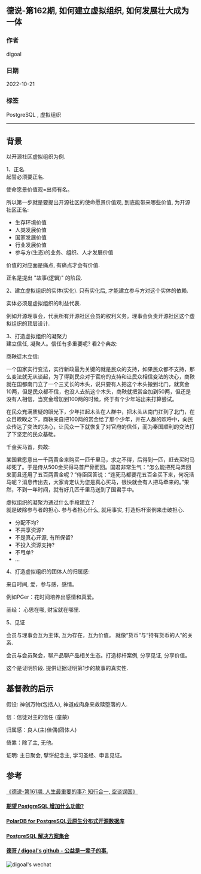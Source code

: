 ## 德说-第162期, 如何建立虚拟组织, 如何发展壮大成为一体  
  
### 作者  
digoal  
  
### 日期  
2022-10-21  
  
### 标签  
PostgreSQL , 虚拟组织   
  
----  
  
## 背景  
以开源社区虚拟组织为例.    
  
1、正名.   
起誓必须要正名.   
  
使命愿景价值观=出师有名。  
  
所以第一步就是要提出开源社区的使命愿景价值观, 到底能带来哪些价值, 为开源社区正名:   
- 生存环境价值   
- 人类发展价值   
- 国家发展价值   
- 行业发展价值   
- 参与方(生态)的业务、组织、人才发展价值   
  
价值的对应面是痛点, 有痛点才会有价值.    
  
正名是提出 "故事(逻辑)" 的阶段.      
  
2、建立虚拟组织的实体(实化). 只有实化后, 才能建立参与方对这个实体的依赖.   
  
实体必须是虚拟组织的利益代表.    
  
例如开源理事会，代表所有开源社区会员的权利义务。理事会负责开源社区这个虚拟组织的顶层设计.    
  
3、打造虚拟组织的凝聚力  
建立信任, 凝聚人。信任有多重要呢? 看2个典故:   
  
商鞅徒木立信:   
  
一个国家实行变法，实行新政最为关键的就是民众的支持，如果民众都不支持，那么变法就无从谈起，为了得到民众对于官府的支持和让民众相信变法的决心，商鞅就在国都南门立了一个三丈长的木头，说只要有人把这个木头搬到北门，就赏金10两，但是民众都不信，也没人去抗这个木头，商鞅就把赏金加到50两，但还是没有人相信，当赏金增加到100两的时候，终于有个少年站出来打算尝试。  
  
在民众充满质疑的眼光下，少年扛起木头在人群中，把木头从南门扛到了北门，在众目睽睽之下，商鞅亲自把100两的赏金给了那个少年，并在人群的欢呼中，向民众传达了变法的决心，让民众一下就恢复了对官府的信任，而为秦国顺利的变法打了下坚定的民众基础。  
  
千金买马首，典故:  
  
某国君愿意出一千两黄金来购买一匹千里马，求之不得，后得到一匹，赶去买时马却死了。于是侍从500金买得马首尸骨而回。国君非常生气：“怎么能把死马弄回来而且还用了五百两黄金呢？”侍臣回答说：“连死马都要花五百金买下来，何况活马呢？消息传出去，大家肯定认为您是真心买马，很快就会有人把马牵来的。”果然，不到一年时间，就有好几匹千里马送到了国君手中。  
  
虚拟组织的凝聚力通过什么手段建立？   
就是破除参与者的担心. 参与者担心什么, 就用事实, 打造标杆案例来击破担心.   
- 分配不均?  
- 不共享资源?  
- 不是真心开源, 有所保留?  
- 不投入资源支持?   
- 不甩单?   
- ...   
  
4、打造虚拟组织的团体人的归属感:    
  
来自时间, 爱，参与感，感情。  
  
例如PGer：花时间培养出感情和真爱。  
  
圣经： 心思在哪, 财宝就在哪里.    
  
  
5、见证  
  
会员与理事会互为主体, 互为存在，互为价值。 就像“货币”与“持有货币的人”的关系.    
  
会员与会员聚会，聊产品聊产品相关生态。打造标杆案例, 分享见证, 分享价值。  
  
这个是证明阶段. 提供证据证明第1步的故事的真实性.   
  
  
  
## 基督教的启示  
  
假设: 神创万物(包括人), 神道成肉身来救赎堕落的人.   
  
信：信徒对主的信任 (童蒙)  
  
归属感：良人(主)佳偶(团体人)  
  
倚靠：除了主, 无他。  
  
证明: 主日聚会, 擘饼纪念主, 学习圣经、申言见证。  
  
  
## 参考  
[《德说-第161期, 人生最重要的事7: 知行合一, 空谈误国》](../202210/20221021_01.md)    
  
  
  
#### [期望 PostgreSQL 增加什么功能?](https://github.com/digoal/blog/issues/76 "269ac3d1c492e938c0191101c7238216")
  
  
#### [PolarDB for PostgreSQL云原生分布式开源数据库](https://github.com/ApsaraDB/PolarDB-for-PostgreSQL "57258f76c37864c6e6d23383d05714ea")
  
  
#### [PostgreSQL 解决方案集合](https://yq.aliyun.com/topic/118 "40cff096e9ed7122c512b35d8561d9c8")
  
  
#### [德哥 / digoal's github - 公益是一辈子的事.](https://github.com/digoal/blog/blob/master/README.md "22709685feb7cab07d30f30387f0a9ae")
  
  
![digoal's wechat](../pic/digoal_weixin.jpg "f7ad92eeba24523fd47a6e1a0e691b59")
  
